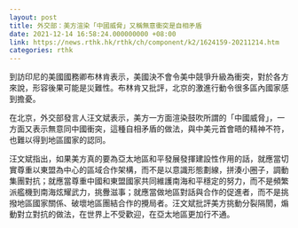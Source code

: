 ```yaml
---
layout: post
title: 外交部：美方渲染「中國威脅」又稱無意衝突是自相矛盾
date: 2021-12-14 16:58:24.000000000 +08:00
link: https://news.rthk.hk/rthk/ch/component/k2/1624159-20211214.htm
categories: rthk
---
```


到訪印尼的美國國務卿布林肯表示，美國決不會令美中競爭升級為衝突，對於各方來說，形容後果可能是災難性。布林肯又批評，北京的激進行動令很多區內國家感到擔憂。

在北京，外交部發言人汪文斌表示，美方一方面渲染鼓吹所謂的「中國威脅」，一方面又表示無意同中國衝突，這種自相矛盾的做法，與中美元首會晤的精神不符，也難以得到地區國家的認同。

汪文斌指出，如果美方真的要為亞太地區和平發展發揮建設性作用的話，就應當切實尊重以東盟為中心的區域合作架構，而不是以意識形態劃線，拼湊小圈子，調動集團對抗；就應當尊重中國和東盟國家共同維護南海和平穩定的努力，而不是頻繁派艦機到南海炫耀武力，挑釁滋事；就應當做地區對話與合作的促進者，而不是挑撥地區國家關係、破壞地區團結合作的攪局者。汪文斌批評美方挑動分裂隔閡，煽動對立對抗的做法，在世界上不受歡迎，在亞太地區更加行不通。
